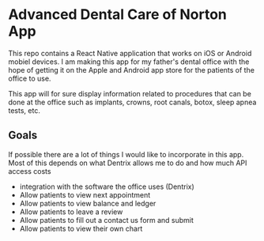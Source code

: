 # Advanced Dental Care of Norton App

This repo contains a React Native application that works on iOS or Android mobiel devices. I am making this app for my father's dental office with the hope
of getting it on the Apple and Android app store for the patients of the office to use.

This app will for sure display information related to procedures that can be done at the office such as implants, crowns, root canals, botox, sleep apnea tests, etc.

## Goals

If possible there are a lot of things I would like to incorporate in this app. Most of this depends on what Dentrix allows me to do and how much API access costs

* integration with the software the office uses (Dentrix)
* Allow patients to view next appointment
* Allow patients to view balance and ledger
* Allow patients to leave a review
* Allow patients to fill out a contact us form and submit
* Allow patients to view their own chart

